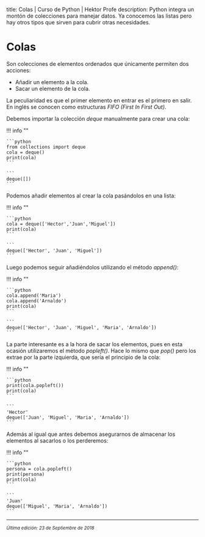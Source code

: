 title: Colas | Curso de Python | Hektor Profe
description: Python integra un montón de colecciones para manejar datos. Ya conocemos las listas pero hay otros tipos que sirven para cubrir otras necesidades.

<style>

.admonition.note > .superfences-tabs > label:hover, .headerlink{
    color: #018dc5 !important;
}

.admonition.info{
    font-size: 100%;
}

.admonition.info label{
    font-size: 91%;
}

.admonition.note > .admonition-title {
    display: none;
}

</style>

# Colas

Son colecciones de elementos ordenados que únicamente permiten dos acciones:

* Añadir un elemento a la cola.
* Sacar un elemento de la cola.

La peculiaridad es que el primer elemento en entrar es el primero en salir. En inglés se conocen como estructuras *FIFO (First In First Out)*.

Debemos importar la colección *deque* manualmente para crear una cola:

!!! info "" 

    ```python
    from collections import deque
    cola = deque()
    print(cola)
    ```

    ```
    deque([])
    ```

Podemos añadir elementos al crear la cola pasándolos en una lista:

!!! info "" 

    ```python
    cola = deque(['Hector','Juan','Miguel'])
    print(cola)
    ```

    ```
    deque(['Hector', 'Juan', 'Miguel'])
    ```

Luego podemos seguir añadiéndolos utilizando el método *append()*:

!!! info "" 

    ```python
    cola.append('Maria')
    cola.append('Arnaldo')
    print(cola)
    ```

    ```
    deque(['Hector', 'Juan', 'Miguel', 'Maria', 'Arnaldo'])
    ```

La parte interesante es a la hora de sacar los elementos, pues en esta ocasión utilizaremos el método *popleft()*. Hace lo mismo que *pop()* pero los extrae por la parte izquierda, que sería el principio de la cola:

!!! info "" 

    ```python
    print(cola.popleft())
    print(cola)
    ```

    ```
    'Hector'
    deque(['Juan', 'Miguel', 'Maria', 'Arnaldo'])
    ```

Además al igual que antes debemos asegurarnos de almacenar los elementos al sacarlos o los perderemos:

!!! info "" 

    ```python
    persona = cola.popleft()
    print(persona)
    print(cola)
    ```

    ```
    'Juan'
    deque(['Miguel', 'Maria', 'Arnaldo'])
    ```
___
<small class="edited"><i>Última edición: 23 de Septiembre de 2018</i></small>